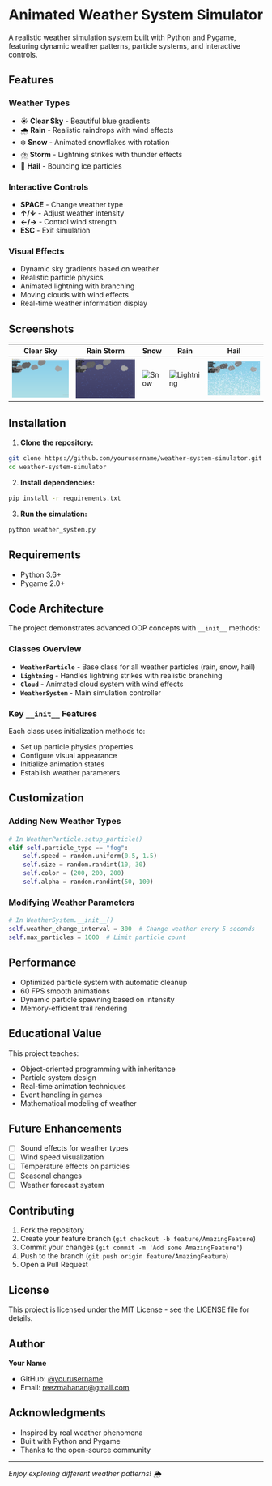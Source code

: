 # Animated Weather System Simulator

A realistic weather simulation system built with Python and Pygame, featuring dynamic weather patterns, particle systems, and interactive controls.



## Features

### Weather Types
- ☀️ **Clear Sky** - Beautiful blue gradients
- 🌧️ **Rain** - Realistic raindrops with wind effects
- ❄️ **Snow** - Animated snowflakes with rotation
- ⛈️ **Storm** - Lightning strikes with thunder effects
- 🧊 **Hail** - Bouncing ice particles

### Interactive Controls
- **SPACE** - Change weather type
- **↑/↓** - Adjust weather intensity
- **←/→** - Control wind strength
- **ESC** - Exit simulation

### Visual Effects
- Dynamic sky gradients based on weather
- Realistic particle physics
- Animated lightning with branching
- Moving clouds with wind effects
- Real-time weather information display

## Screenshots

| Clear Sky | Rain Storm | Snow |Rain |Hail |
|-----------|------------|------|-----------|-----------|
| ![Clear](https://github.com/reezmahanan/weather-system/blob/main/clear.png) | ![Rain](https://github.com/reezmahanan/weather-system/blob/main/rain.png) | ![Snow](screenshots/snow.png) | ![Lightning](screenshots/lightning.png) |![Hail](https://github.com/reezmahanan/weather-system/blob/main/hail.png) |

## Installation

1. **Clone the repository:**
```bash
git clone https://github.com/yourusername/weather-system-simulator.git
cd weather-system-simulator
```

2. **Install dependencies:**
```bash
pip install -r requirements.txt
```

3. **Run the simulation:**
```bash
python weather_system.py
```

## Requirements

- Python 3.6+
- Pygame 2.0+

## Code Architecture

The project demonstrates advanced OOP concepts with `__init__` methods:

### Classes Overview

- **`WeatherParticle`** - Base class for all weather particles (rain, snow, hail)
- **`Lightning`** - Handles lightning strikes with realistic branching
- **`Cloud`** - Animated cloud system with wind effects
- **`WeatherSystem`** - Main simulation controller

### Key `__init__` Features

Each class uses initialization methods to:
- Set up particle physics properties
- Configure visual appearance
- Initialize animation states
- Establish weather parameters

## Customization

### Adding New Weather Types

```python
# In WeatherParticle.setup_particle()
elif self.particle_type == "fog":
    self.speed = random.uniform(0.5, 1.5)
    self.size = random.randint(10, 30)
    self.color = (200, 200, 200)
    self.alpha = random.randint(50, 100)
```

### Modifying Weather Parameters

```python
# In WeatherSystem.__init__()
self.weather_change_interval = 300  # Change weather every 5 seconds
self.max_particles = 1000  # Limit particle count
```

## Performance

- Optimized particle system with automatic cleanup
- 60 FPS smooth animations
- Dynamic particle spawning based on intensity
- Memory-efficient trail rendering

## Educational Value

This project teaches:
- Object-oriented programming with inheritance
- Particle system design
- Real-time animation techniques
- Event handling in games
- Mathematical modeling of weather

## Future Enhancements

- [ ] Sound effects for weather types
- [ ] Wind speed visualization
- [ ] Temperature effects on particles
- [ ] Seasonal changes
- [ ] Weather forecast system

## Contributing

1. Fork the repository
2. Create your feature branch (`git checkout -b feature/AmazingFeature`)
3. Commit your changes (`git commit -m 'Add some AmazingFeature'`)
4. Push to the branch (`git push origin feature/AmazingFeature`)
5. Open a Pull Request

## License

This project is licensed under the MIT License - see the [LICENSE](LICENSE) file for details.

## Author

**Your Name**
- GitHub: [@yourusername](https://github.com/reezmahanan)
- Email: reezmahanan@gmail.com

## Acknowledgments

- Inspired by real weather phenomena
- Built with Python and Pygame
- Thanks to the open-source community

---

*Enjoy exploring different weather patterns! 🌦️*
